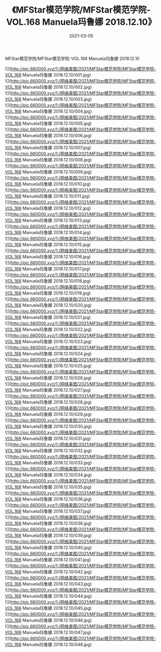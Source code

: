 ﻿---
layout: post
title:  《MFStar模范学院/MFStar模范学院-VOL.168 Manuela玛鲁娜 2018.12.10》
date:   2021-03-05
img: http://pic.660000.xyz/1:/网络美图/2021/MFStar模范学院/MFStar模范学院-VOL.168 Manuela玛鲁娜 2018.12.10/000.jpg
categories: [美女, 清纯, 唯美]
---

MFStar模范学院/MFStar模范学院-VOL.168 Manuela玛鲁娜 2018.12.10

 ![](http://pic.660000.xyz/1:/网络美图/2021/MFStar模范学院/MFStar模范学院-VOL.168 Manuela玛鲁娜 2018.12.10/001.jpg) <br>![](http://pic.660000.xyz/1:/网络美图/2021/MFStar模范学院/MFStar模范学院-VOL.168 Manuela玛鲁娜 2018.12.10/002.jpg) <br>![](http://pic.660000.xyz/1:/网络美图/2021/MFStar模范学院/MFStar模范学院-VOL.168 Manuela玛鲁娜 2018.12.10/003.jpg) <br>![](http://pic.660000.xyz/1:/网络美图/2021/MFStar模范学院/MFStar模范学院-VOL.168 Manuela玛鲁娜 2018.12.10/004.jpg) <br>![](http://pic.660000.xyz/1:/网络美图/2021/MFStar模范学院/MFStar模范学院-VOL.168 Manuela玛鲁娜 2018.12.10/005.jpg) <br>![](http://pic.660000.xyz/1:/网络美图/2021/MFStar模范学院/MFStar模范学院-VOL.168 Manuela玛鲁娜 2018.12.10/006.jpg) <br>![](http://pic.660000.xyz/1:/网络美图/2021/MFStar模范学院/MFStar模范学院-VOL.168 Manuela玛鲁娜 2018.12.10/007.jpg) <br>![](http://pic.660000.xyz/1:/网络美图/2021/MFStar模范学院/MFStar模范学院-VOL.168 Manuela玛鲁娜 2018.12.10/008.jpg) <br>![](http://pic.660000.xyz/1:/网络美图/2021/MFStar模范学院/MFStar模范学院-VOL.168 Manuela玛鲁娜 2018.12.10/009.jpg) <br>![](http://pic.660000.xyz/1:/网络美图/2021/MFStar模范学院/MFStar模范学院-VOL.168 Manuela玛鲁娜 2018.12.10/010.jpg) <br>![](http://pic.660000.xyz/1:/网络美图/2021/MFStar模范学院/MFStar模范学院-VOL.168 Manuela玛鲁娜 2018.12.10/011.jpg) <br>![](http://pic.660000.xyz/1:/网络美图/2021/MFStar模范学院/MFStar模范学院-VOL.168 Manuela玛鲁娜 2018.12.10/012.jpg) <br>![](http://pic.660000.xyz/1:/网络美图/2021/MFStar模范学院/MFStar模范学院-VOL.168 Manuela玛鲁娜 2018.12.10/013.jpg) <br>![](http://pic.660000.xyz/1:/网络美图/2021/MFStar模范学院/MFStar模范学院-VOL.168 Manuela玛鲁娜 2018.12.10/014.jpg) <br>![](http://pic.660000.xyz/1:/网络美图/2021/MFStar模范学院/MFStar模范学院-VOL.168 Manuela玛鲁娜 2018.12.10/015.jpg) <br>![](http://pic.660000.xyz/1:/网络美图/2021/MFStar模范学院/MFStar模范学院-VOL.168 Manuela玛鲁娜 2018.12.10/016.jpg) <br>![](http://pic.660000.xyz/1:/网络美图/2021/MFStar模范学院/MFStar模范学院-VOL.168 Manuela玛鲁娜 2018.12.10/017.jpg) <br>![](http://pic.660000.xyz/1:/网络美图/2021/MFStar模范学院/MFStar模范学院-VOL.168 Manuela玛鲁娜 2018.12.10/018.jpg) <br>![](http://pic.660000.xyz/1:/网络美图/2021/MFStar模范学院/MFStar模范学院-VOL.168 Manuela玛鲁娜 2018.12.10/019.jpg) <br>![](http://pic.660000.xyz/1:/网络美图/2021/MFStar模范学院/MFStar模范学院-VOL.168 Manuela玛鲁娜 2018.12.10/020.jpg) <br>![](http://pic.660000.xyz/1:/网络美图/2021/MFStar模范学院/MFStar模范学院-VOL.168 Manuela玛鲁娜 2018.12.10/021.jpg) <br>![](http://pic.660000.xyz/1:/网络美图/2021/MFStar模范学院/MFStar模范学院-VOL.168 Manuela玛鲁娜 2018.12.10/022.jpg) <br>![](http://pic.660000.xyz/1:/网络美图/2021/MFStar模范学院/MFStar模范学院-VOL.168 Manuela玛鲁娜 2018.12.10/023.jpg) <br>![](http://pic.660000.xyz/1:/网络美图/2021/MFStar模范学院/MFStar模范学院-VOL.168 Manuela玛鲁娜 2018.12.10/024.jpg) <br>![](http://pic.660000.xyz/1:/网络美图/2021/MFStar模范学院/MFStar模范学院-VOL.168 Manuela玛鲁娜 2018.12.10/025.jpg) <br>![](http://pic.660000.xyz/1:/网络美图/2021/MFStar模范学院/MFStar模范学院-VOL.168 Manuela玛鲁娜 2018.12.10/026.jpg) <br>![](http://pic.660000.xyz/1:/网络美图/2021/MFStar模范学院/MFStar模范学院-VOL.168 Manuela玛鲁娜 2018.12.10/027.jpg) <br>![](http://pic.660000.xyz/1:/网络美图/2021/MFStar模范学院/MFStar模范学院-VOL.168 Manuela玛鲁娜 2018.12.10/028.jpg) <br>![](http://pic.660000.xyz/1:/网络美图/2021/MFStar模范学院/MFStar模范学院-VOL.168 Manuela玛鲁娜 2018.12.10/029.jpg) <br>![](http://pic.660000.xyz/1:/网络美图/2021/MFStar模范学院/MFStar模范学院-VOL.168 Manuela玛鲁娜 2018.12.10/030.jpg) <br>![](http://pic.660000.xyz/1:/网络美图/2021/MFStar模范学院/MFStar模范学院-VOL.168 Manuela玛鲁娜 2018.12.10/031.jpg) <br>![](http://pic.660000.xyz/1:/网络美图/2021/MFStar模范学院/MFStar模范学院-VOL.168 Manuela玛鲁娜 2018.12.10/032.jpg) <br>![](http://pic.660000.xyz/1:/网络美图/2021/MFStar模范学院/MFStar模范学院-VOL.168 Manuela玛鲁娜 2018.12.10/033.jpg) <br>![](http://pic.660000.xyz/1:/网络美图/2021/MFStar模范学院/MFStar模范学院-VOL.168 Manuela玛鲁娜 2018.12.10/034.jpg) <br>![](http://pic.660000.xyz/1:/网络美图/2021/MFStar模范学院/MFStar模范学院-VOL.168 Manuela玛鲁娜 2018.12.10/035.jpg) <br>![](http://pic.660000.xyz/1:/网络美图/2021/MFStar模范学院/MFStar模范学院-VOL.168 Manuela玛鲁娜 2018.12.10/036.jpg) <br>![](http://pic.660000.xyz/1:/网络美图/2021/MFStar模范学院/MFStar模范学院-VOL.168 Manuela玛鲁娜 2018.12.10/037.jpg) <br>![](http://pic.660000.xyz/1:/网络美图/2021/MFStar模范学院/MFStar模范学院-VOL.168 Manuela玛鲁娜 2018.12.10/038.jpg) <br>![](http://pic.660000.xyz/1:/网络美图/2021/MFStar模范学院/MFStar模范学院-VOL.168 Manuela玛鲁娜 2018.12.10/039.jpg) <br>![](http://pic.660000.xyz/1:/网络美图/2021/MFStar模范学院/MFStar模范学院-VOL.168 Manuela玛鲁娜 2018.12.10/040.jpg) <br>![](http://pic.660000.xyz/1:/网络美图/2021/MFStar模范学院/MFStar模范学院-VOL.168 Manuela玛鲁娜 2018.12.10/041.jpg) <br>![](http://pic.660000.xyz/1:/网络美图/2021/MFStar模范学院/MFStar模范学院-VOL.168 Manuela玛鲁娜 2018.12.10/042.jpg) <br>![](http://pic.660000.xyz/1:/网络美图/2021/MFStar模范学院/MFStar模范学院-VOL.168 Manuela玛鲁娜 2018.12.10/043.jpg) <br>![](http://pic.660000.xyz/1:/网络美图/2021/MFStar模范学院/MFStar模范学院-VOL.168 Manuela玛鲁娜 2018.12.10/044.jpg) <br>![](http://pic.660000.xyz/1:/网络美图/2021/MFStar模范学院/MFStar模范学院-VOL.168 Manuela玛鲁娜 2018.12.10/045.jpg) <br>![](http://pic.660000.xyz/1:/网络美图/2021/MFStar模范学院/MFStar模范学院-VOL.168 Manuela玛鲁娜 2018.12.10/046.jpg) <br>![](http://pic.660000.xyz/1:/网络美图/2021/MFStar模范学院/MFStar模范学院-VOL.168 Manuela玛鲁娜 2018.12.10/047.jpg) <br>![](http://pic.660000.xyz/1:/网络美图/2021/MFStar模范学院/MFStar模范学院-VOL.168 Manuela玛鲁娜 2018.12.10/048.jpg) <br>